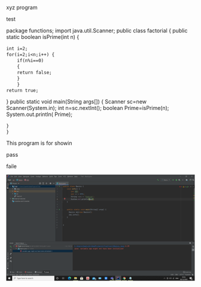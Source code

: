 



xyz program 

test 


package functions;
import java.util.Scanner;
public class factorial {
	public static boolean isPrime(int n) {
	
	int i=2;
	for(i=2;i<n;i++) {
		if(n%i==0)
		{
		return false;
		}
		}
	return true;
}
	public static void main(String args[]) {
	Scanner sc=new Scanner(System.in);
	int n=sc.nextInt();
	boolean Prime=isPrime(n);
	System.out.println( Prime);

	}
	}




This program is for showin


pass 

faile 


![alt text](https://github.com/Saatvik014/Language-Basics/blob/Switch/Exercise%202.png)
